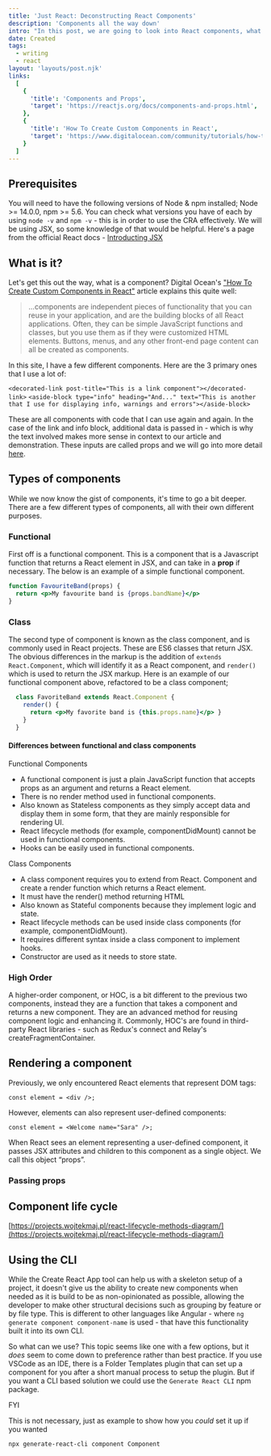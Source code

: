 ```yaml
---
title: 'Just React: Deconstructing React Components'
description: 'Components all the way down'
intro: "In this post, we are going to look into React components, what they are, what types are available and how we can create them. We'll also quickly scale up a project using the CRA, and put together a custom component to see how it all clicks together."
date: Created
tags:
  - writing
  - react
layout: 'layouts/post.njk'
links:
  [
    {
      'title': 'Components and Props',
      'target': 'https://reactjs.org/docs/components-and-props.html',
    },
    {
      'title': 'How To Create Custom Components in React',
      'target': 'https://www.digitalocean.com/community/tutorials/how-to-create-custom-components-in-react'
    }
  ]
---
```


## Prerequisites

You will need to have the following versions of Node & npm installed; Node >= 14.0.0, npm >= 5.6. You can check what versions you have of each by using `node -v` and `npm -v` - this is in order to use the CRA effectively. We will be using JSX, so some knowledge of that would be helpful. Here's a page from the official React docs - [Introducting JSX](https://reactjs.org/docs/introducing-jsx.html)

## What is it?

Let's get this out the way, what is a component? Digital Ocean's ["How To Create Custom Components in React"](https://www.digitalocean.com/community/tutorials/how-to-create-custom-components-in-react) article explains this quite well:

>...components are independent pieces of functionality that you can reuse in your application, and are the building blocks of all React applications. Often, they can be simple JavaScript functions and classes, but you use them as if they were customized HTML elements. Buttons, menus, and any other front-end page content can all be created as components.

In this site, I have a few different components. Here are the 3 primary ones that I use a lot of:

`<decorated-link post-title="This is a link component"></decorated-link>`
`<aside-block type="info" heading="And..." text="This is another that I use for displaying info, warnings and errors"></aside-block>`

These are all components with code that I can use again and again. In the case of the link and info block, additional data is passed in - which is why the text involved makes more sense in context to our article and demonstration. These inputs are called props and we will go into more detail [here](#passing-props).

## Types of components

While we now know the gist of components, it's time to go a bit deeper. There are a few different types of components, all with their own different purposes.

### Functional

First off is a functional component. This is a component that is a Javascript function that returns a React element in JSX, and can take in a **prop** if necessary. The below is an example of a simple functional component.

```jsx
function FavouriteBand(props) {
  return <p>My favourite band is {props.bandName}</p>
}
```

### Class

The second type of component is known as the class component, and is commonly used in React projects. These are ES6 classes that return JSX. The obvious differences in the markup is the addition of `extends React.Component`, which will identify it as a React component, and `render()` which is used to return the JSX markup. Here is an example of our functional component above, refactored to be a class component;

```jsx
  class FavoriteBand extends React.Component {
    render() {
      return <p>My favorite band is {this.props.name}</p> }
    }
  }
```

#### Differences between functional and class components

<div class="comparison-table fl-my-t">
  <div class="col-start-1 col-span-1 flex flex-col items-center fl-pb-s border-r-2 border-dashed">
    <span class="table-heading fl-p-s font-semibold border-b-2 border-dashed block w-full text-center bg-grey/[0.25]">Functional Components</span>
    <ul class="table-content fl-px-s fl-pt-s flex !gap-y-[10px] items-stretch flex-col !list-none">
      <li>A functional component is just a plain JavaScript function that accepts props as an argument and returns a React element.</li>
      <li>There is no render method used in functional components.</li>
      <li>Also known as Stateless components as they simply accept data and display them in some form, that they are mainly responsible for rendering UI.</li>
      <li>React lifecycle methods (for example, componentDidMount) cannot be used in functional components.</li>
      <li>Hooks can be easily used in functional components.</li>
    </ul>
  </div>
  <div class="col-start-2 col-span-1 flex flex-col items-center fl-pb-s">
    <span class="table-heading fl-p-s font-semibold border-b-2 border-dashed block w-full text-center bg-grey/[0.25]">Class Components</span>
    <ul class="table-content fl-px-s flex !gap-y-[10px] items-stretch flex-col !list-none">
      <li>A class component requires you to extend from React. Component and create a render function which returns a React element.</li>
      <li>It must have the render() method returning HTML</li>
      <li>Also known as Stateful components because they implement logic and state.</li>
      <li>React lifecycle methods can be used inside class components (for example, componentDidMount).</li>
      <li>It requires different syntax inside a class component to implement hooks.</li>
      <li>Constructor are used as it needs to store state.</li>
    </ul>
  </div>
</div>

### High Order

A higher-order component, or HOC, is a bit different to the previous two components, instead they are a function that takes a component and returns a new component. They are an advanced method for reusing component logic and enhancing it. Commonly, HOC's are found in third-party React libraries - such as Redux's connect and Relay's createFragmentContainer.

<!-- ```jsx[FavoriteBandHOC.js]
  const enhancedFavoriteBand = FavoriteBand => {
    class favoriteBandHOC extends React.Component {
      getBandName() {
        console.log('The returned value is ' + this.props.bandName)
      }
      render() {
        return <FavoriteBand bandName="Deftones"/>
      }
    }
    return favoriteBandHOC
  }
``` -->

## Rendering a component

Previously, we only encountered React elements that represent DOM tags:

`const element = <div />;`

However, elements can also represent user-defined components:

`const element = <Welcome name="Sara" />;`

When React sees an element representing a user-defined component, it passes JSX attributes and children to this component as a single object. We call this object “props”.

### Passing props

## Component life cycle

[https://projects.wojtekmaj.pl/react-lifecycle-methods-diagram/](https://projects.wojtekmaj.pl/react-lifecycle-methods-diagram/)

<diagram></diagram>

## Using the CLI

While the Create React App tool can help us with a skeleton setup of a project, it doesn't give us the ability to create new components when needed as it is build to be as non-opinionated as possible, allowing the developer to make other structural decisions such as grouping by feature or by file type. This is different to other languages like Angular - where `ng generate component component-name` is used - that have this functionality built it into its own CLI.

So what can we use? This topic seems like one with a few options, but it _does_ seem to come down to preference rather than best practice. If you use VSCode as an IDE, there is a Folder Templates plugin that can set up a component for you after a short manual process to setup the plugin. But if you want a CLI based solution we could use the `Generate React CLI` npm package.

<div class="fyi-block fyi-block--warning">
  <span class="heading">FYI</span>
  <p>This is not necessary, just as example to show how you <i>could</i> set it up if you wanted</p>
</div>

`npx generate-react-cli component Component`
